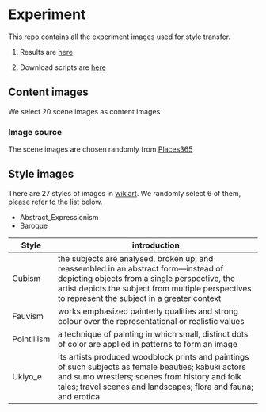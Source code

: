 # Experiment

This repo contains all the experiment images used for style transfer.

1. Results are [here](https://github.com/IGISTDM/results)

2. Download scripts are [here](https://github.com/IGISTDM/image_downloader)

## Content images

We select 20 scene images as content images

### Image source

The scene images are chosen randomly from [Places365](https://www.tensorflow.org/datasets/catalog/places365_small)

## Style images

There are 27 styles of images in [wikiart](https://hugging1face.co/datasets/huggan/wikiart). We randomly select 6 of them, please refer to the list below.

- Abstract_Expressionism
- Baroque

|Style|introduction|
|-|-|
|Cubism|the subjects are analysed, broken up, and reassembled in an abstract form—instead of depicting objects from a single perspective, the artist depicts the subject from multiple perspectives to represent the subject in a greater context|
|Fauvism|works emphasized painterly qualities and strong colour over the representational or realistic values|
|Pointillism|a technique of painting in which small, distinct dots of color are applied in patterns to form an image|
|Ukiyo_e|Its artists produced woodblock prints and paintings of such subjects as female beauties; kabuki actors and sumo wrestlers; scenes from history and folk tales; travel scenes and landscapes; flora and fauna; and erotica|
